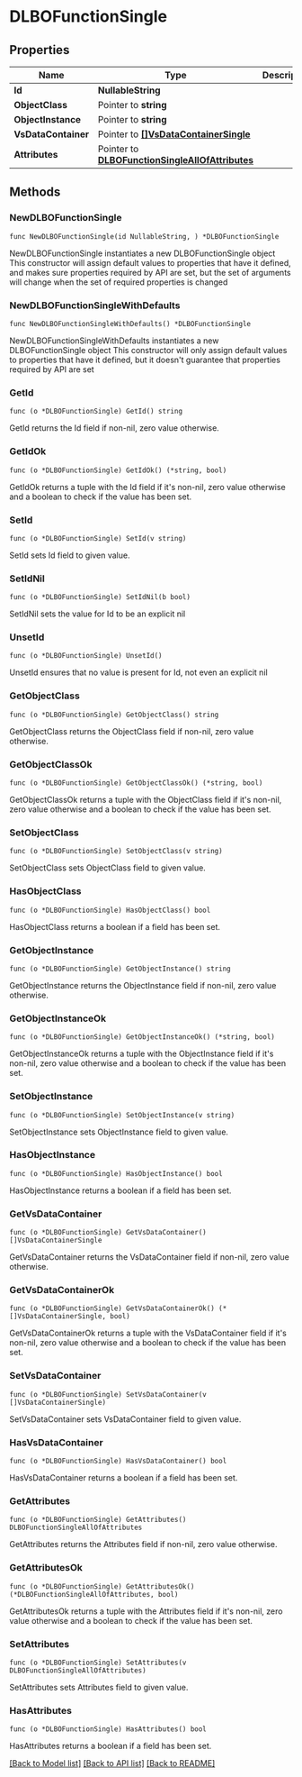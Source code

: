 # DLBOFunctionSingle

## Properties

Name | Type | Description | Notes
------------ | ------------- | ------------- | -------------
**Id** | **NullableString** |  | 
**ObjectClass** | Pointer to **string** |  | [optional] 
**ObjectInstance** | Pointer to **string** |  | [optional] 
**VsDataContainer** | Pointer to [**[]VsDataContainerSingle**](VsDataContainerSingle.md) |  | [optional] 
**Attributes** | Pointer to [**DLBOFunctionSingleAllOfAttributes**](DLBOFunctionSingleAllOfAttributes.md) |  | [optional] 

## Methods

### NewDLBOFunctionSingle

`func NewDLBOFunctionSingle(id NullableString, ) *DLBOFunctionSingle`

NewDLBOFunctionSingle instantiates a new DLBOFunctionSingle object
This constructor will assign default values to properties that have it defined,
and makes sure properties required by API are set, but the set of arguments
will change when the set of required properties is changed

### NewDLBOFunctionSingleWithDefaults

`func NewDLBOFunctionSingleWithDefaults() *DLBOFunctionSingle`

NewDLBOFunctionSingleWithDefaults instantiates a new DLBOFunctionSingle object
This constructor will only assign default values to properties that have it defined,
but it doesn't guarantee that properties required by API are set

### GetId

`func (o *DLBOFunctionSingle) GetId() string`

GetId returns the Id field if non-nil, zero value otherwise.

### GetIdOk

`func (o *DLBOFunctionSingle) GetIdOk() (*string, bool)`

GetIdOk returns a tuple with the Id field if it's non-nil, zero value otherwise
and a boolean to check if the value has been set.

### SetId

`func (o *DLBOFunctionSingle) SetId(v string)`

SetId sets Id field to given value.


### SetIdNil

`func (o *DLBOFunctionSingle) SetIdNil(b bool)`

 SetIdNil sets the value for Id to be an explicit nil

### UnsetId
`func (o *DLBOFunctionSingle) UnsetId()`

UnsetId ensures that no value is present for Id, not even an explicit nil
### GetObjectClass

`func (o *DLBOFunctionSingle) GetObjectClass() string`

GetObjectClass returns the ObjectClass field if non-nil, zero value otherwise.

### GetObjectClassOk

`func (o *DLBOFunctionSingle) GetObjectClassOk() (*string, bool)`

GetObjectClassOk returns a tuple with the ObjectClass field if it's non-nil, zero value otherwise
and a boolean to check if the value has been set.

### SetObjectClass

`func (o *DLBOFunctionSingle) SetObjectClass(v string)`

SetObjectClass sets ObjectClass field to given value.

### HasObjectClass

`func (o *DLBOFunctionSingle) HasObjectClass() bool`

HasObjectClass returns a boolean if a field has been set.

### GetObjectInstance

`func (o *DLBOFunctionSingle) GetObjectInstance() string`

GetObjectInstance returns the ObjectInstance field if non-nil, zero value otherwise.

### GetObjectInstanceOk

`func (o *DLBOFunctionSingle) GetObjectInstanceOk() (*string, bool)`

GetObjectInstanceOk returns a tuple with the ObjectInstance field if it's non-nil, zero value otherwise
and a boolean to check if the value has been set.

### SetObjectInstance

`func (o *DLBOFunctionSingle) SetObjectInstance(v string)`

SetObjectInstance sets ObjectInstance field to given value.

### HasObjectInstance

`func (o *DLBOFunctionSingle) HasObjectInstance() bool`

HasObjectInstance returns a boolean if a field has been set.

### GetVsDataContainer

`func (o *DLBOFunctionSingle) GetVsDataContainer() []VsDataContainerSingle`

GetVsDataContainer returns the VsDataContainer field if non-nil, zero value otherwise.

### GetVsDataContainerOk

`func (o *DLBOFunctionSingle) GetVsDataContainerOk() (*[]VsDataContainerSingle, bool)`

GetVsDataContainerOk returns a tuple with the VsDataContainer field if it's non-nil, zero value otherwise
and a boolean to check if the value has been set.

### SetVsDataContainer

`func (o *DLBOFunctionSingle) SetVsDataContainer(v []VsDataContainerSingle)`

SetVsDataContainer sets VsDataContainer field to given value.

### HasVsDataContainer

`func (o *DLBOFunctionSingle) HasVsDataContainer() bool`

HasVsDataContainer returns a boolean if a field has been set.

### GetAttributes

`func (o *DLBOFunctionSingle) GetAttributes() DLBOFunctionSingleAllOfAttributes`

GetAttributes returns the Attributes field if non-nil, zero value otherwise.

### GetAttributesOk

`func (o *DLBOFunctionSingle) GetAttributesOk() (*DLBOFunctionSingleAllOfAttributes, bool)`

GetAttributesOk returns a tuple with the Attributes field if it's non-nil, zero value otherwise
and a boolean to check if the value has been set.

### SetAttributes

`func (o *DLBOFunctionSingle) SetAttributes(v DLBOFunctionSingleAllOfAttributes)`

SetAttributes sets Attributes field to given value.

### HasAttributes

`func (o *DLBOFunctionSingle) HasAttributes() bool`

HasAttributes returns a boolean if a field has been set.


[[Back to Model list]](../README.md#documentation-for-models) [[Back to API list]](../README.md#documentation-for-api-endpoints) [[Back to README]](../README.md)


